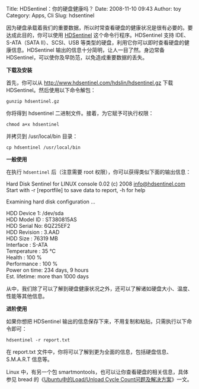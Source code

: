 Title: HDSentinel：你的硬盘健康吗？
Date: 2008-11-10 09:43
Author: toy
Category: Apps, Cli
Slug: hdsentinel

因为硬盘承载着我们的重要数据，所以时常查看硬盘的健康状况是很有必要的。要达成此目的，你可以使用
[HDSentinel](http://www.hdsentinel.com/hdslin.php)
这个命令行程序。HDSentinel 支持 IDE、S-ATA（SATA II）、SCSI、USB
等类型的硬盘，利用它你可以即时查看硬盘的健康信息。HDSentinel
输出的信息十分简明，让人一目了然。身边常备
HDSentinel，可以使你及早防范，以免造成重要数据的丢失。

**下载及安装**

首先，你可以从 <http://www.hdsentinel.com/hdslin/hdsentinel.gz> 下载
HDSentinel。然后使用以下命令解包：

`gunzip hdsentinel.gz`

你将得到 hdsentinel 二进制文件。接着，为它赋予可执行权限：

`chmod a+x hdsentinel`

并拷贝到 /usr/local/bin 目录：

`cp hdsentinel /usr/local/bin`

**一般使用**

在执行 `hdsentinel` 后（注意需要 root
权限），你可以获得类似下面的输出信息：

Hard Disk Sentinel for LINUX console 0.02 (c) 2008 info@hdsentinel.com  
Start with -r [reportfile] to save data to report, -h for help

Examining hard disk configuration ...

HDD Device 1: /dev/sda  
HDD Model ID : ST380815AS  
HDD Serial No: 6QZ25EF2  
HDD Revision : 3.AAD  
HDD Size : 76319 MB  
Interface : S-ATA  
Temperature : 35 °C  
Health : 100 %  
Performance : 100 %  
Power on time: 234 days, 9 hours  
Est. lifetime: more than 1000 days

从中，我们除了可以了解到硬盘健康状况之外，还可以了解诸如硬盘大小、温度、性能等其他信息。

**进阶使用**

如果你想把 HDSentinel
输出的信息保存下来，不用复制和粘贴，只需执行以下命令即可：

`hdsentinel -r report.txt`

在 report.txt
文件中，你将可以了解到更为全面的信息，包括硬盘信息、S.M.A.R.T 信息等。

Linux 中，有另一个包
smartmontools，也可以让你查看硬盘的相关信息，具体参见 bread
的《[Ubuntu中的Load/Unload Cycle
Count问题及解决方案](http://linuxtoy.org/archives/ubuntu-harddisk.html)》一文。
